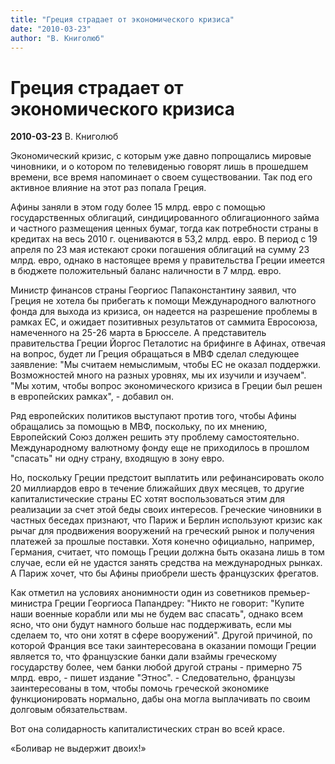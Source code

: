 ```yaml
---
title: "Греция страдает от экономического кризиса"
date: "2010-03-23"
author: "В. Книголюб"
---
```


# Греция страдает от экономического кризиса

**2010-03-23** В. Книголюб

Экономический кризис, с которым уже давно попрощались мировые чиновники, и о котором по телевиденью говорят лишь в прошедшем времени, все время напоминает о своем существовании. Так под его активное влияние на этот раз попала Греция.

Афины заняли в этом году более 15 млрд. евро с помощью государственных облигаций, синдицированного облигационного займа и частного размещения ценных бумаг, тогда как потребности страны в кредитах на весь 2010 г. оцениваются в 53,2 млрд. евро. В период с 19 апреля по 23 мая истекают сроки погашения облигаций на сумму 23 млрд. евро, однако в настоящее время у правительства Греции имеется в бюджете положительный баланс наличности в 7 млрд. евро.

Министр финансов страны Георгиос Папаконстантину заявил, что Греция не хотела бы прибегать к помощи Международного валютного фонда для выхода из кризиса, он надеется на разрешение проблемы в рамках ЕС, и ожидает позитивных результатов от саммита Евросоюза, намеченного на 25-26 марта в Брюсселе. А представитель правительства Греции Йоргос Петалотис на брифинге в Афинах, отвечая на вопрос, будет ли Греция обращаться в МВФ сделал следующее заявление: "Мы считаем немыслимым, чтобы ЕС не оказал поддержки. Возможностей много на разных уровнях, мы их изучили и изучаем". "Мы хотим, чтобы вопрос экономического кризиса в Греции был решен в европейских рамках", - добавил он.

Ряд европейских политиков выступают против того, чтобы Афины обращались за помощью в МВФ, поскольку, по их мнению, Европейский Союз должен решить эту проблему самостоятельно. Международному валютному фонду еще не приходилось в прошлом "спасать" ни одну страну, входящую в зону евро.

Но, поскольку Греции предстоит выплатить или рефинансировать около 20 миллиардов евро в течение ближайших двух месяцев, то другие капиталистические страны ЕС хотят воспользоваться этим для реализации за счет этой беды своих интересов. Греческие чиновники в частных беседах признают, что Париж и Берлин используют кризис как рычаг для продвижения вооружений на греческий рынок и получения платежей за прошлые поставки. Хотя конечно официально, например, Германия, считает, что помощь Греции должна быть оказана лишь в том случае, если ей не удастся занять средства на международных рынках. А Париж хочет, что бы Афины приобрели шесть французских фрегатов.

Как отметил на условиях анонимности один из советников премьер-министра Греции Георгиоса Папандреу: "Никто не говорит: "Купите наши военные корабли или мы не будем вас спасать", однако всем ясно, что они будут намного больше нас поддерживать, если мы сделаем то, что они хотят в сфере вооружений". Другой причиной, по которой Франция все таки заинтересована в оказании помощи Греции является то, что французские банки дали взаймы греческому государству более, чем банки любой другой страны - примерно 75 млрд. евро, - пишет издание "Этнос". - Следовательно, французы заинтересованы в том, чтобы помочь греческой экономике функционировать нормально, дабы она могла выплачивать по своим долговым обязательствам.

Вот она солидарность капиталистических стран во всей красе.

«Боливар не выдержит двоих!»